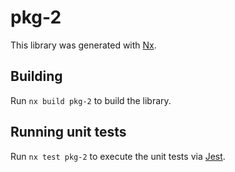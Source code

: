 # pkg-2

This library was generated with [Nx](https://nx.dev).

## Building

Run `nx build pkg-2` to build the library.

## Running unit tests

Run `nx test pkg-2` to execute the unit tests via [Jest](https://jestjs.io).
